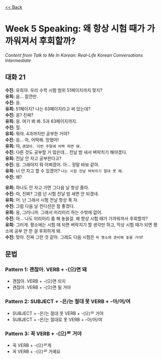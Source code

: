 [<< Back](index.md)

# Week 5 Speaking: 왜 항상 시험 때가 가까워져서 후회할까?
*Content from Talk to Me In Korean: Real-Life Korean Conversations Intermediate*

## 대화 21
**수진:** 유희야. 우리 수학 시험 범위 51페이지까지 맞지?  
**유희:** 음... 잠깐만.  
**수진:** 응.  
**유희:** 51페이지? 나는 63페이지라고 써 있는데?  
**수진:** 응? 진짜?  
**유희:** 응. 여기 봐 봐. 5과 63페이지까지.  
**수진:** 헐.  
**유희:** 뭐야. 4과까지만 공부한 거야?  
**수진:** 응... 아, 어떡해. 망했어!  
**유희:** 야, `괜찮아. 이번 주말에 바짝 하면 돼.`  
**수진:** 다른 것도 공부할 거 많은데... 전날 밤 새서 벼락치기 해야겠다.  
**유희:** 전날 안 자고 공부한다고?  
**수진:** 응. 그래야지 뭐 어쩌겠어. 아... 정말 바보 같아.  
**유희:** 너 안 자고 할 수 있겠어? `나는 시험 전날 벼락치기 절대 못 해.`  
**수진:** 왜?  

**유희:** 하나도 안 자고 가면 그다음 날 항상 졸아.  
**수진:** 아, 진짜? 그럼 넌 시험 전날 밤 새면 안 되겠네.  
**유희:** 어. 난 그래서 시험 전날 항상 푹 자.  
**수진:** 그럼 다음 날 컨디션은 참 좋겠다.  
**유희:** 응, 그러니까. 그래서 미리미리 하는 수밖에 없어.  
**수진:** 아... 나도 미리미리 좀 해 놓을걸. 왜 항상 시험 때가 가까워져서 후회할까?  
**유희:** 그러게. 평소에는 시험 때 되면 벼락치기 할 생각만 하고, 막상 시험 때가 되면 평소에 공부 안 한 걸 후회하게 돼.  
**수진:** 맞아. 진짜 그런 것 같아. 그래도 다음 시험은 `꼭 평소에 준비해 놓을 거야`!  


## 문법
### Pattern 1: 괜찮아. VERB + -(으)면 돼
- 괜찮아. VERB + -(으)면 되지
- 괜찮아. VERB + -(으)면 될 거야

### Pattern 2: SUBJECT + -은/는 절대 못 VERB + -아/어/여
- SUBJECT + -은/는 절대 못 VERB + -(으)ᄅ 거야
- SUBJECT + -은/는 절대로 못 VERB + -아/어/여

### Pattern 3: 꼭 VERB + -(으)ᄅ 거야
- 꼭 VERB + -(으)ᄅ게
- 꼭 VERB + -(으)ᄅ 거예요
